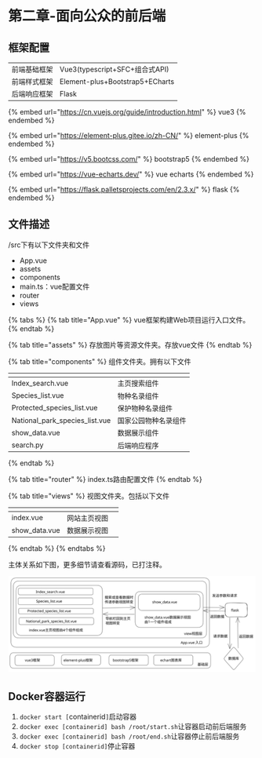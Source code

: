 # 第二章-面向公众的前后端

## 框架配置

|        |                                 |
| ------ | ------------------------------- |
| 前端基础框架 | Vue3(typescript+SFC+组合式API)     |
| 前端样式框架 | Element-plus+Bootstrap5+ECharts |
| 后端响应框架 | Flask                           |

{% embed url="https://cn.vuejs.org/guide/introduction.html" %}
vue3
{% endembed %}

{% embed url="https://element-plus.gitee.io/zh-CN/" %}
element-plus
{% endembed %}

{% embed url="https://v5.bootcss.com/" %}
bootstrap5
{% endembed %}

{% embed url="https://vue-echarts.dev/" %}
vue echarts
{% endembed %}

{% embed url="https://flask.palletsprojects.com/en/2.3.x/" %}
flask
{% endembed %}

## 文件描述

/src下有以下文件夹和文件

* App.vue
* assets
* components
* main.ts：vue配置文件
* router
* views

{% tabs %}
{% tab title="App.vue" %}
vue框架构建Web项目运行入口文件。
{% endtab %}

{% tab title="assets" %}
存放图片等资源文件夹。存放vue文件
{% endtab %}

{% tab title="components" %}
组件文件夹。拥有以下文件

<table data-card-size="large" data-view="cards"><thead><tr><th></th><th></th></tr></thead><tbody><tr><td>Index_search.vue</td><td>主页搜索组件</td></tr><tr><td>Species_list.vue</td><td>物种名录组件</td></tr><tr><td>Protected_species_list.vue</td><td>保护物种名录组件</td></tr><tr><td>National_park_species_list.vue</td><td>国家公园物种名录组件</td></tr><tr><td>show_data.vue</td><td>数据展示组件</td></tr><tr><td>search.py</td><td>后端响应程序</td></tr></tbody></table>
{% endtab %}

{% tab title="router" %}
index.ts路由配置文件
{% endtab %}

{% tab title="views" %}
视图文件夹。包括以下文件

<table data-card-size="large" data-view="cards"><thead><tr><th></th><th></th><th></th></tr></thead><tbody><tr><td>index.vue</td><td>网站主页视图</td><td></td></tr><tr><td>show_data.vue</td><td>数据展示视图</td><td></td></tr></tbody></table>
{% endtab %}
{% endtabs %}

主体关系如下图，更多细节请查看源码，已打注释。

<img src="../.gitbook/assets/file.excalidraw.svg" alt="" class="gitbook-drawing">

## Docker容器运行

1. `docker start [`containerid`]`启动容器
2. `docker exec [containerid] bash /root/start.sh`让容器启动前后端服务
3. `docker exec [containerid] bash /root/end.sh`让容器停止前后端服务
4. `docker stop [containerid]`停止容器

